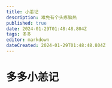 ```yaml
---
title: 小恙记
description: 难免有个头疼脑热
published: true
date: 2024-01-29T01:48:48.804Z
tags: 多多
editor: markdown
dateCreated: 2024-01-29T01:48:48.804Z
---
```


# 多多小恙记
 